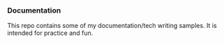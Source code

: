 ### Documentation

This repo contains some of my documentation/tech writing samples. It is intended for practice and fun.
